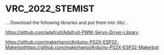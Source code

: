 # VRC_2022_STEMIST
...
Download the following libraries and put them into /lib/...

https://github.com/adafruit/Adafruit-PWM-Servo-Driver-Library

https://github.com/makerhanoi/Arduino-PS2X-ESP32-Makerbothttps://github.com/makerhanoi/Arduino-PS2X-ESP32-Makerbot
